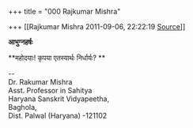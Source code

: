 +++
title = "000 Rajkumar Mishra"

+++
[[Rajkumar Mishra	2011-09-06, 22:22:19 [Source](https://groups.google.com/g/bvparishat/c/tV4U_wEjCNA)]]



**आभुग्नहर्षः**

**महोदयाः! कृपया एतस्यार्थः निर्धार्यः? **  

  

--  
Dr. Rakumar Mishra  
Asst. Professor in Sahitya  
Haryana Sanskrit Vidyapeetha,  
Baghola,  
Dist. Palwal (Haryana) -121102  
  
  

